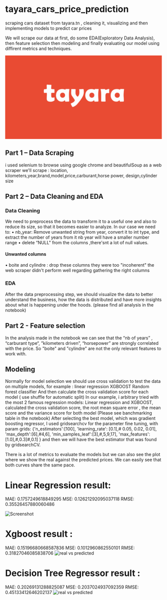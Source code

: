 # tayara_cars_price_prediction
scraping cars dataset from tayara.tn , cleaning it, visualizing and then implementing models to predict car prices


We will scrape our data at first, do some EDA(Exploratory Data Analysis), then feature selection then modeling and finally evaluating our model using diffirent metrics and techniques.

![car price prediction](/tayara_logo.png)

## Part 1 – Data Scraping
i used selenium to browse using google chrome
and beautifulSoup as a web scraper
we'll scrape : location, kilometers,year,brand,model,price,carburant,horse power, design,cylinder size


## Part 2 – Data Cleaning and EDA
### Data Cleaning
We need to preprocess the data to transform it to a useful one and also to reduce its size, so that it
becomes easier to analyze.
In our case we need to:
• nb_year: Remove unwanted string from year, convert it to int type, and extract the number of years from it 
nb year will have a smaller number range
• delete “NULL" from the columns ,there'snt a lot of null values.

#### Unwanted columns
• boite and cylindre : drop these columns they were too "incoherent" the web scraper didn't perform well regarding gathering the right columns
### EDA
After the data preprocessing step, we should visualize the data to better understand the business,
how the data is distributed and have more insights about what is happening under the hoods. (please
find all analysis in the notebook)

## Part 2 - Feature selection

In the analysis made in the notebook we can see that the “nb of years” , “carburant type“,
”kilometers driven”, “horsepower” are strongly correlated with the price. So
"boite" and "cylindre" are not the only relevant features to work with.


## Modeling
Normally for model selection we should use cross validation to test the data on multiple models,
for example :
linear regression
XGBOOST
Random forest classifier
And then calculate the cross validation score for each model ( use shuffle for automatic split)
In our example, i arbitrary tried with the most 2 famous regression models: Linear regression and XGBOOST, calculated the cross validation score, the root mean square error , the mean score and the variance score for both model (Please see banchmarking table in the notebook)
After selecting the best model, which was gradient boosting regressor, I used gridsearchcv for the
parameter fine tuning, with param grids:
{'n_estimators':[100],
 'learning_rate': [0.1],# 0.05, 0.02, 0.01],
 'max_depth':[6],#4,6],
 'min_samples_leaf':[3],#,5,9,17],
 'max_features':[1.0],#,0.3]#,0.1] }
and then we will have the best estimator that was found by gridsearchCV.

There is a lot of metrics to evaluate the models but we can also see the plot where we show the real against the predicted prices. We can easily see that both curves share the same pace. 

# Linear Regression result:
MAE: 0.1757249618849295
MSE: 0.12621292095037118
RMSE: 0.35526457880060486

![Screenshot](lr.png)

# Xgboost result :
MAE: 0.15196680668587836
MSE: 0.1012960862550101
RMSE: 0.31827046085838706
![real vs predicted](xgb.png)

# Decision Tree Regressor result :
MAE: 0.20269131288825087
MSE: 0.2037024937092359
RMSE: 0.45133412646202137
![real vs predicted](prediction.png)


